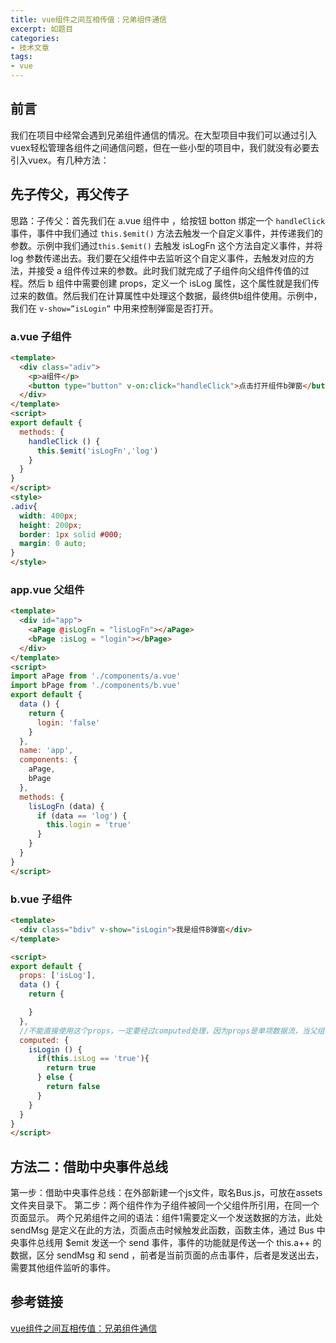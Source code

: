 ```yaml
---
title: vue组件之间互相传值：兄弟组件通信
excerpt: 如题目
categories:
- 技术文章
tags:
- vue
---
```


## 前言
我们在项目中经常会遇到兄弟组件通信的情况。在大型项目中我们可以通过引入vuex轻松管理各组件之间通信问题，但在一些小型的项目中，我们就没有必要去引入vuex。有几种方法：

## 先子传父，再父传子
思路：子传父：首先我们在 a.vue 组件中 ，给按钮 botton 绑定一个 `handleClick` 事件，事件中我们通过 `this.$emit()` 方法去触发一个自定义事件，并传递我们的参数。示例中我们通过`this.$emit()` 去触发 isLogFn 这个方法自定义事件，并将 log 参数传递出去。我们要在父组件中去监听这个自定义事件，去触发对应的方法，并接受 a 组件传过来的参数。此时我们就完成了子组件向父组件传值的过程。然后 b 组件中需要创建 props，定义一个 isLog 属性，这个属性就是我们传过来的数值。然后我们在计算属性中处理这个数据，最终供b组件使用。示例中，我们在 `v-show=”isLogin”` 中用来控制弹窗是否打开。

### a.vue 子组件
```html
<template>
  <div class="adiv">
    <p>a组件</p>
    <button type="button" v-on:click="handleClick">点击打开组件b弹窗</button>
  </div>
</template>
<script>
export default {
  methods: {
    handleClick () {
      this.$emit('isLogFn','log')
    }
  }
}
</script>
<style>
.adiv{
  width: 400px;
  height: 200px;
  border: 1px solid #000;
  margin: 0 auto;
}
</style>
```

### app.vue 父组件
```html
<template>
  <div id="app">
    <aPage @isLogFn = "lisLogFn"></aPage>
    <bPage :isLog = "login"></bPage>
  </div>
</template>
<script>
import aPage from './components/a.vue'
import bPage from './components/b.vue'
export default {
  data () {
    return {
      login: 'false'
    }
  },
  name: 'app',
  components: {
    aPage,
    bPage
  },
  methods: {
    lisLogFn (data) {
      if (data == 'log') {
        this.login = 'true'
      }
    }
  }
}
</script>
```

### b.vue 子组件
```html
<template>
  <div class="bdiv" v-show="isLogin">我是组件B弹窗</div>
</template>

<script>
export default {
  props: ['isLog'],
  data () {
    return {

    }
  },
  //不能直接使用这个props，一定要经过computed处理，因为props是单项数据流，当父组件的属性变化时，将传导给子组件，但是反过来不会。这是为了防止子组件无意间修改了父组件的状态，否则Vue 会在控制台给出警告。
  computed: {   
    isLogin () {
      if(this.isLog == 'true'){
        return true
      } else {
        return false
      }
    }
  }
}
</script>
```

## 方法二：借助中央事件总线
第一步：借助中央事件总线：在外部新建一个js文件，取名Bus.js，可放在assets文件夹目录下。
第二步：两个组件作为子组件被同一个父组件所引用，在同一个页面显示。
两个兄弟组件之间的语法：组件1需要定义一个发送数据的方法，此处 sendMsg 是定义在此的方法，页面点击时候触发此函数，函数主体，通过 Bus 中央事件总线用 $emit 发送一个 send 事件，事件的功能就是传送一个 this.a++ 的数据，区分 sendMsg 和 send ，前者是当前页面的点击事件，后者是发送出去，需要其他组件监听的事件。

## 参考链接
[vue组件之间互相传值：兄弟组件通信](https://blog.csdn.net/Amanda_wmy/article/details/80134823)











